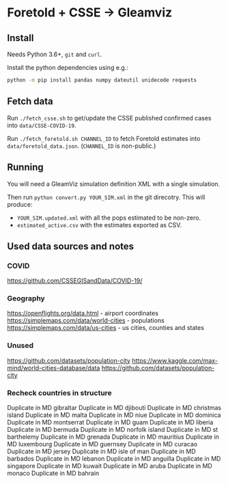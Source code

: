 # Foretold + CSSE -> Gleamviz

## Install

Needs Python 3.6+, `git` and `curl`.

Install the python dependencies using e.g.:

```sh
python -m pip install pandas numpy dateutil unidecode requests
```

## Fetch data

Run `./fetch_csse.sh` to get/update the CSSE published confirmed cases into `data/CSSE-COVID-19`.

Run `./fetch_foretold.sh CHANNEL_ID` to fetch Foretold estimates into `data/foretold_data.json`. (`CHANNEL_ID` is non-public.)

## Running

You will need a GleamViz simulation definition XML with a single simulation.

Then run `python convert.py YOUR_SIM.xml` in the git direcotry. This will produce:

* `YOUR_SIM.updated.xml` with all the pops estimated to be non-zero.
* `estimated_active.csv` with the estimates exported as CSV.

## Used data sources and notes

### COVID

https://github.com/CSSEGISandData/COVID-19/

### Geography

https://openflights.org/data.html - airport coordinates
https://simplemaps.com/data/world-cities - populations
https://simplemaps.com/data/us-cities - us cities, counties and states


### Unused

https://github.com/datasets/population-city
https://www.kaggle.com/max-mind/world-cities-database/data
https://github.com/datasets/population-city


### Recheck countries in structure

Duplicate in MD gibraltar
Duplicate in MD djibouti
Duplicate in MD christmas island
Duplicate in MD malta
Duplicate in MD niue
Duplicate in MD dominica
Duplicate in MD montserrat
Duplicate in MD guam
Duplicate in MD liberia
Duplicate in MD bermuda
Duplicate in MD norfolk island
Duplicate in MD st barthelemy
Duplicate in MD grenada
Duplicate in MD mauritius
Duplicate in MD luxembourg
Duplicate in MD guernsey
Duplicate in MD curacao
Duplicate in MD jersey
Duplicate in MD isle of man
Duplicate in MD barbados
Duplicate in MD lebanon
Duplicate in MD anguilla
Duplicate in MD singapore
Duplicate in MD kuwait
Duplicate in MD aruba
Duplicate in MD monaco
Duplicate in MD bahrain
